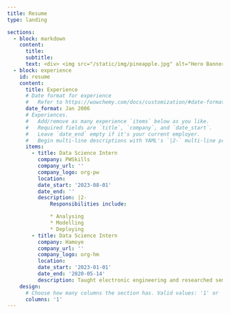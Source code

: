 ```yaml
---
title: Resume
type: landing

sections:
  - block: markdown
    content:
      title: 
      subtitle: 
      text: <div> <img src="/static/img/pineapple.jpg" alt="Hero Banner Image" class="background-img"> <a href="/static/files/Tanya_Shekhawat_Resume.pdf" target="_blank" class="btn btn-success px-3 py-2" id= "cva">One Page CV</a> <a href="your-download-link" target="_blank" class="btn btn-warning px-3 py-2" id = "cvb" >Full CV</a> </div>
  - block: experience
    id: resume
    content:
      title: Experience
      # Date format for experience
      #   Refer to https://wowchemy.com/docs/customization/#date-format
      date_format: Jan 2006
      # Experiences.
      #   Add/remove as many experience `items` below as you like.
      #   Required fields are `title`, `company`, and `date_start`.
      #   Leave `date_end` empty if it's your current employer.
      #   Begin multi-line descriptions with YAML's `|2-` multi-line prefix.
      items:
        - title: Data Science Intern
          company: PWSkills
          company_url: ''
          company_logo: org-pw
          location: 
          date_start: '2023-08-01'
          date_end: ''
          description: |2-
              Responsibilities include:

              * Analysing
              * Modelling
              * Deploying
        - title: Data Science Intern
          company: Hamoye
          company_url: ''
          company_logo: org-hm
          location: 
          date_start: '2023-01-01'
          date_end: '2020-05-14'
          description: Taught electronic engineering and researched semiconductor physics.
    design:
      # Choose how many columns the section has. Valid values: '1' or '2'.
      columns: '1'
---
```

